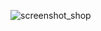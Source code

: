 ![screenshot_shop](https://user-images.githubusercontent.com/123714567/221360641-b2bacb53-918f-4cdc-bdc9-cc5f6fdfe6f8.png)
